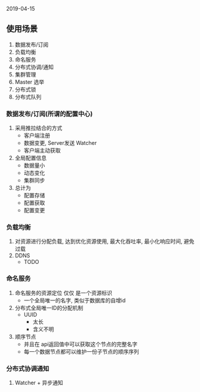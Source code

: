 2019-04-15

## 使用场景
1. 数据发布/订阅
2. 负载均衡
3. 命名服务
4. 分布式协调/通知
5. 集群管理
6. Master 选举
7. 分布式锁
8. 分布式队列

### 数据发布/订阅(所谓的配置中心)
1. 采用推拉结合的方式
    - 客户端注册
    - 数据变更, Server发送 Watcher
    - 客户端主动获取
2. 全局配置信息
    - 数据量小
    - 动态变化
    - 集群同步
3. 总计为
    - 配置存储
    - 配置获取
    - 配置变更

### 负载均衡
1. 对资源进行分配负载, 达到优化资源使用, 最大化吞吐率, 最小化响应时间, 避免过载
2. DDNS
    - TODO

### 命名服务
1. 命名服务的资源定位 仅仅 是一个资源标识
    - 一个全局唯一的名字, 类似于数据库的自增id
2. 分布式全局唯一ID的分配机制
    - UUID
        - 太长
        - 含义不明
3. 顺序节点
    - 并且在 api返回值中可以获取这个节点的完整名字
    - 每一个数据节点都可以维护一份子节点的顺序序列
    
### 分布式协调通知
1. Watcher + 异步通知